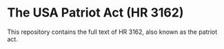 The USA Patriot Act (HR 3162)
=============================

This repository contains the full text of HR 3162, also known as the patriot
act.
